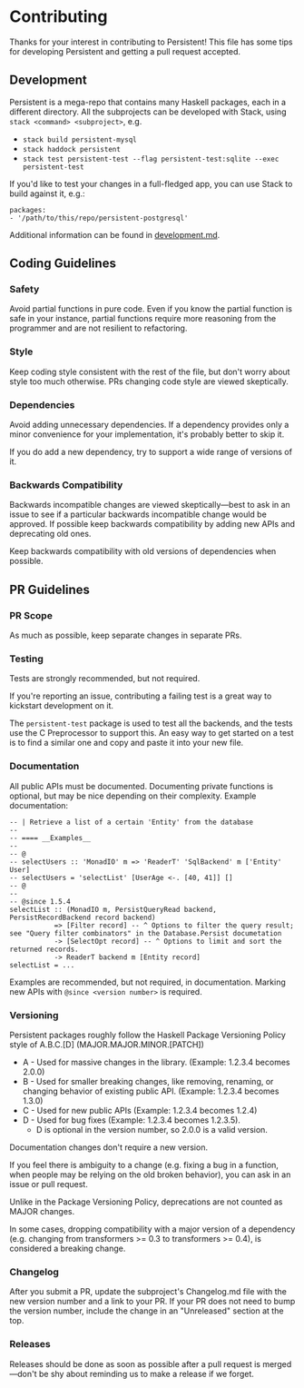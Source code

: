 # Contributing

Thanks for your interest in contributing to Persistent! This file has some tips for developing Persistent and getting a pull request accepted.

## Development

Persistent is a mega-repo that contains many Haskell packages, each in a different directory. All the subprojects can be developed with Stack, using `stack <command> <subproject>`, e.g.

* `stack build persistent-mysql`
* `stack haddock persistent`
* `stack test persistent-test --flag persistent-test:sqlite --exec persistent-test`

If you'd like to test your changes in a full-fledged app, you can use Stack to build against it, e.g.:

```
packages:
- '/path/to/this/repo/persistent-postgresql'
```

Additional information can be found in [development.md](development.md).

## Coding Guidelines

### Safety

Avoid partial functions in pure code. Even if you know the partial function is safe in your instance, partial functions require more reasoning from the programmer and are not resilient to refactoring.

### Style 

Keep coding style consistent with the rest of the file, but don't worry about style too much otherwise. PRs changing code style are viewed skeptically.

### Dependencies

Avoid adding unnecessary dependencies. If a dependency provides only a minor convenience for your implementation, it's probably better to skip it.

If you do add a new dependency, try to support a wide range of versions of it.

### Backwards Compatibility

Backwards incompatible changes are viewed skeptically—best to ask in an issue to see if a particular backwards incompatible change would be approved. If possible keep backwards compatibility by adding new APIs and deprecating old ones.

Keep backwards compatibility with old versions of dependencies when possible.

## PR Guidelines

### PR Scope

As much as possible, keep separate changes in separate PRs.

### Testing

Tests are strongly recommended, but not required.

If you're reporting an issue, contributing a failing test is a great way to kickstart development on it.

The `persistent-test` package is used to test all the backends, and the tests use the C Preprocessor to support this. An easy way to get started on a test is to find a similar one and copy and paste it into your new file.

### Documentation

All public APIs must be documented. Documenting private functions is optional, but may be nice depending on their complexity. Example documentation:

```
-- | Retrieve a list of a certain 'Entity' from the database
--
-- ==== __Examples__
--
-- @
-- selectUsers :: 'MonadIO' m => 'ReaderT' 'SqlBackend' m ['Entity' User]
-- selectUsers = 'selectList' [UserAge <-. [40, 41]] []
-- @
--
-- @since 1.5.4
selectList :: (MonadIO m, PersistQueryRead backend, PersistRecordBackend record backend)
           => [Filter record] -- ^ Options to filter the query result; see "Query filter combinators" in the Database.Persist documetation
           -> [SelectOpt record] -- ^ Options to limit and sort the returned records.
           -> ReaderT backend m [Entity record]
selectList = ...
```

Examples are recommended, but not required, in documentation. Marking new APIs with `@since <version number>` is required.

### Versioning

Persistent packages roughly follow the Haskell Package Versioning Policy style of A.B.C.[D] (MAJOR.MAJOR.MINOR.[PATCH])

* A - Used for massive changes in the library. (Example: 1.2.3.4 becomes 2.0.0)
* B - Used for smaller breaking changes, like removing, renaming, or changing behavior of existing public API. (Example: 1.2.3.4 becomes 1.3.0)
* C - Used for new public APIs (Example: 1.2.3.4 becomes 1.2.4)
* D - Used for bug fixes (Example: 1.2.3.4 becomes 1.2.3.5).
	* D is optional in the version number, so 2.0.0 is a valid version.

Documentation changes don't require a new version.

If you feel there is ambiguity to a change (e.g. fixing a bug in a function, when people may be relying on the old broken behavior), you can ask in an issue or pull request.

Unlike in the Package Versioning Policy, deprecations are not counted as MAJOR changes.

In some cases, dropping compatibility with a major version of a dependency (e.g. changing from transformers >= 0.3 to transformers >= 0.4), is considered a breaking change.

### Changelog

After you submit a PR, update the subproject's Changelog.md file with the new version number and a link to your PR. If your PR does not need to bump the version number, include the change in an "Unreleased" section at the top.

### Releases

Releases should be done as soon as possible after a pull request is merged—don't be shy about reminding us to make a release if we forget.
